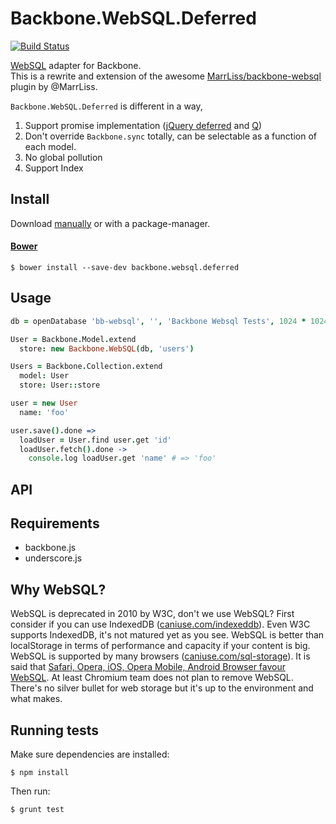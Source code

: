 # Backbone.WebSQL.Deferred
[![Build Status](https://secure.travis-ci.org/banyan/backbone.websql.deferred.png?branch=master)](http://travis-ci.org/banyan/backbone.websql.deferred)

[WebSQL](http://www.w3.org/TR/webdatabase/) adapter for Backbone.<br />
This is a rewrite and extension of the awesome [MarrLiss/backbone-websql](https://github.com/MarrLiss/backbone-websql) plugin by @MarrLiss.

`Backbone.WebSQL.Deferred` is different in a way,

1. Support promise implementation ([jQuery deferred](http://api.jquery.com/category/deferred-object/) and [Q](https://github.com/kriskowal/q))
1. Don't override `Backbone.sync` totally, can be selectable as a function of each model.
1. No global pollution
1. Support Index

## Install

Download [manually](https://github.com/banyan/backbone.websql.deferred/releases) or with a package-manager.

#### [Bower](http://bower.io)

```
$ bower install --save-dev backbone.websql.deferred
```

## Usage

```coffeescript
db = openDatabase 'bb-websql', '', 'Backbone Websql Tests', 1024 * 1024

User = Backbone.Model.extend
  store: new Backbone.WebSQL(db, 'users')

Users = Backbone.Collection.extend
  model: User
  store: User::store

user = new User
  name: 'foo'

user.save().done =>
  loadUser = User.find user.get 'id'
  loadUser.fetch().done ->
    console.log loadUser.get 'name' # => 'foo'
```

## API

## Requirements

* backbone.js
* underscore.js

## Why WebSQL?

WebSQL is deprecated in 2010 by W3C, don't we use WebSQL?
First consider if you can use IndexedDB ([caniuse.com/indexeddb](http://caniuse.com/indexeddb)).
Even W3C supports IndexedDB, it's not matured yet as you see.
WebSQL is better than localStorage in terms of performance and capacity if your content is big.
WebSQL is supported by many browsers ([caniuse.com/sql-storage](http://caniuse.com/sql-storage)).
It is said that [Safari, Opera, iOS, Opera Mobile, Android Browser favour WebSQL](https://hacks.mozilla.org/2012/03/there-is-no-simple-solution-for-local-storage/).
At least Chromium team does not plan to remove WebSQL. There's no silver bullet for web storage but it's up to the environment and what makes.

## Running tests

Make sure dependencies are installed:

```
$ npm install
```

Then run:

```
$ grunt test
```
